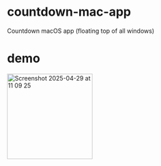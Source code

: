 # countdown-mac-app
Countdown macOS app (floating top of all windows)

# demo
<img width="200" alt="Screenshot 2025-04-29 at 11 09 25" src="https://github.com/user-attachments/assets/a147f217-0617-4b0e-83aa-473a0013e998" />
